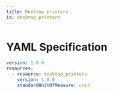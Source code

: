 ```yaml
---
title: Desktop printers
id: desktop_printers
---
```




# YAML Specification

```yaml
version: 1.0.0
resources: 
  - resource: desktop_printers
    version: 1.0.0
    standardUnitOfMeasure: unit
```



